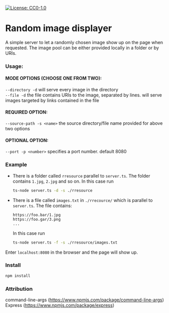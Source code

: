 [![License: CC0-1.0](https://img.shields.io/badge/License-CC0%201.0-lightgrey.svg)](http://creativecommons.org/publicdomain/zero/1.0/)

# Random image displayer
A simple server to let a randomly chosen image show up on the page when requested. The image pool can be either provided locally in a folder or by URIs.

### Usage:
#### MODE OPTIONS (CHOOSE ONE FROM TWO):
 `--directory -d`           will serve every image in the directory  
 `--file -d`                the file contains URIs to the image, separated by lines. will serve images targeted by links contained in the file

#### REQUIRED OPTION:
 `--source-path -s <name>`  the source directory/file name provided for above two options

#### OPTIONAL OPTION:
 `--port -p <number>`       specifies a port number. default 8080

### Example
* There is a folder called `rresource` parallel to `server.ts`. The folder  contains `1.jpg`, `2.jpg` and so on. In this case run
  ```sh
  ts-node server.ts -d -s ./rresource 
  ```
* There is a file called `images.txt` in `./rrecource/` which is parallel to `server.ts`. The file contains:
  ```
  https://foo.bar/1.jpg
  https://foo.gar/3.png
  ...
  ```
  In this case run
  ```sh
  ts-node server.ts -f -s ./rresource/images.txt 
  ```
Enter `localhost:8080` in the browser and the page will show up.

### Install
```sh
npm install
```

### Attribution
command-line-args (https://www.npmjs.com/package/command-line-args)  
Express (https://www.npmjs.com/package/express)


